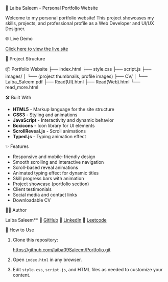 💼 Laiba Saleem - Personal Portfolio Website

Welcome to my personal portfolio website! This project showcases my skills, projects, and professional profile as a Web Developer and UI/UX Designer.

🌐 Live Demo

[Click here to view the live site](http://127.0.0.1:5500/Portfolio.html#home)

📁 Project Structure

📦 Portfolio Website
├── index.html
├── style.css
├── script.js
├── images/
│   └── (project thumbnails, profile images)
├── CV/
│   └── Laiba_Saleem.pdf
├── Read(UI).html
├── Read(Web).html
└── read_more.html


🛠️ Built With

* **HTML5** - Markup language for the site structure
* **CSS3** - Styling and animations
* **JavaScript** - Interactivity and dynamic behavior
* **Boxicons** - Icon library for UI elements
* **ScrollReveal.js** - Scroll animations
* **Typed.js** - Typing animation effect

✨ Features

* Responsive and mobile-friendly design
* Smooth scrolling and interactive navigation
* Scroll-based reveal animations
* Animated typing effect for dynamic titles
* Skill progress bars with animation
* Project showcase (portfolio section)
* Client testimonials
* Social media and contact links
* Downloadable CV

👩‍💻 Author

Laiba Saleem**
🔗 [GitHub](https://github.com/laiba09Saleem)
🔗 [LinkedIn](https://www.linkedin.com/in/laiba-s-4b8541248/)
🔗 [Leetcode](https://leetcode.com/u/Laiba_Saleem/)

📌 How to Use

1. Clone this repository:

   https://github.com/laiba09Saleem/Portfolio.git
   
3. Open `index.html` in any browser.
4. Edit `style.css`, `script.js`, and HTML files as needed to customize your content.


